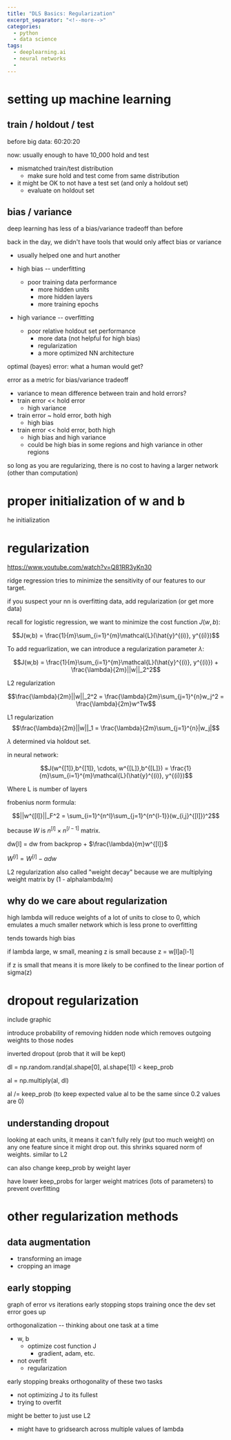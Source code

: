 ```yaml
---
title: "DLS Basics: Regularization"
excerpt_separator: "<!--more-->"
categories:
  - python
  - data science
tags:
  - deeplearning.ai
  - neural networks
  -
---
```


# setting up machine learning

## train / holdout / test

before big data: 60:20:20

now: usually enough to have 10_000 hold and test

- mismatched train/test distribution
  - make sure hold and test come from same distribution
- it might be OK to not have a test set (and only a holdout set)
  - evaluate on holdout set

## bias / variance

deep learning has less of a bias/variance tradeoff than before

back in the day, we didn't have tools that would only affect bias or variance
- usually helped one and hurt another

- high bias -- underfitting
  - poor training data performance
    - more hidden units
    - more hidden layers
    - more training epochs
- high variance -- overfitting
  - poor relative holdout set performance
    - more data (not helpful for high bias)
    - regularization
    - a more optimized NN architecture

optimal (bayes) error: what a human would get?

error as a metric for bias/variance tradeoff
- variance to mean difference between train and hold errors?
- train error << hold error
  - high variance
- train error ~ hold error, both high
  - high bias
- train error << hold error, both high
  - high bias and high variance
  - could be high bias in some regions and high variance in other regions

so long as you are regularizing, there is no cost to having a larger network (other than computation)

# proper initialization of w and b
he initialization

# regularization

https://www.youtube.com/watch?v=Q81RR3yKn30

ridge regression tries to minimize the sensitivity of our features to our target.

if you suspect your nn is overfitting data, add regularization (or get more data)

recall for logistic regression, we want to minimize the cost function $J(w, b)$:

$$J(w,b) = \frac{1}{m}\sum_{i=1}^{m}\mathcal{L}(\hat{y}^{(i)}, y^{(i)})$$

To add reguarlization, we can introduce a regularization parameter $\lambda$:

$$J(w,b) = \frac{1}{m}\sum_{i=1}^{m}\mathcal{L}(\hat{y}^{(i)}, y^{(i)}) + \frac{\lambda}{2m}||w||_2^2$$

L2 regularization

$$\frac{\lambda}{2m}||w||_2^2 = \frac{\lambda}{2m}\sum_{j=1}^{n}w_j^2 = \frac{\lambda}{2m}w^Tw$$

L1 regularization
$$\frac{\lambda}{2m}||w||_1 = \frac{\lambda}{2m}\sum_{j=1}^{n}|w_j|$$

$\lambda$ determined via holdout set.

in neural network:

$$J(w^{[1]},b^{[1]}, \cdots, w^{[L]},b^{[L]}) = \frac{1}{m}\sum_{i=1}^{m}\mathcal{L}(\hat{y}^{(i)}, y^{(i)})$$

Where L is number of layers

frobenius norm formula:

$$||w^{[l]}||_F^2 = \sum_{i=1}^{n^l}\sum_{j=1}^{n^{l-1}}(w_{i,j}^{[l]})^2$$

because $W$ is $n^{[l]} \times n^{[l-1]}$ matrix.

dw[l] = dw from backprop + $\frac{\lambda}{m}w^{[l]}$

$W^{[l]} = W^{[l]} - \alpha dw$

L2 regularization also called "weight decay" because we are multiplying weight matrix by (1 - alphalambda/m)

## why do we care about regularization

high lambda will reduce weights of a lot of units to close to 0, which emulates a much smaller network which is less prone to overfitting

tends towards high bias

if lambda large, w small, meaning z is small because z = w[l]a[l-1]

if z is small that means it is more likely to be confined to the linear portion of sigma(z)

# dropout regularization

include graphic

introduce probability of removing hidden node which removes outgoing weights to those nodes

inverted dropout (prob that it will be kept)

dl = np.random.rand(al.shape[0], al.shape[1]) < keep_prob

al = np.multiply(al, dl)

al /= keep_prob (to keep expected value al to be the same since 0.2 values are 0)

## understanding dropout

looking at each units, it means it can't fully rely (put too much weight) on any one feature since it might drop out. this shrinks squared norm of weights. similar to L2

can also change keep_prob by weight layer

have lower keep_probs for larger weight matrices (lots of parameters) to prevent overfitting

# other regularization methods

## data augmentation
- transforming an image
- cropping an image

## early stopping

graph of error vs iterations
early stopping stops training once the dev set error goes up

orthogonalization -- thinking about one task at a time
- w, b
  - optimize cost function J
    - gradient, adam, etc.
- not overfit
  - regularization

early stopping breaks orthogonality of these two tasks
- not optimizing J to its fullest
- trying to overfit

might be better to just use L2
- might have to gridsearch across multiple values of lambda